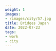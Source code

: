 ```yaml
---
weight: 1
images:
- /images/city/57.jpg
title: Bridges Japan
date: 2022-07-23
tags:
- work
- city
---
```

